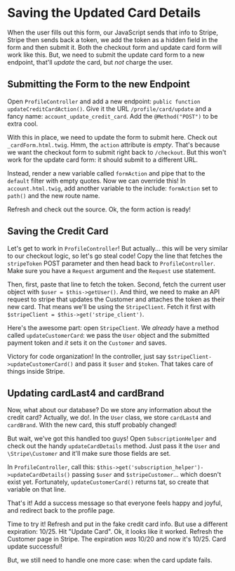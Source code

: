 # Saving the Updated Card Details

When the user fills out this form, our JavaScript sends that info to Stripe, Stripe
then sends back a token, we add the token as a hidden field in the form and then
submit it. Both the checkout form and update card form will work like this.  But,
we need to submit the update card form to a new endpoint, that'll *update* the card,
but *not* charge the user.

## Submitting the Form to the new Endpoint

Open `ProfileController` and add a new endpoint: `public function updateCreditCardAction()`.
Give it the URL `/profile/card/update` and a fancy name: `account_update_credit_card`.
Add the `@Method("POST")` to be extra cool.

With this in place, we need to update the form to submit here. Check out `_cardForm.html.twig`.
Hmm, the `action` attribute is *empty*. That's because we want the checkout form
to submit right back to `/checkout`. But this won't work for the update card form:
it should submit to a different URL.

Instead, render a new variable called `formAction` and pipe that to the `default`
filter with empty quotes. Now we can override this! In `account.html.twig`, add another
variable to the include: `formAction` set to `path()` and the new route name.

Refresh and check out the source. Ok, the form action is ready!

## Saving the Credit Card

Let's get to work in `ProfileController`! But actually... this will be very similar
to our checkout logic, so let's go steal code! Copy the line that fetches the
`stripeToken` POST parameter and then head back to `ProfileController`. Make
sure you have a `Request` argument and the `Request` use statement.

Then, first, paste that line to fetch the token. Second, fetch the current user
object with `$user = $this->getUser()`. And third, we need to make an API request
to stripe that updates the Customer and attaches the token as their new card.
That means we'll be using the `StripeClient`. Fetch it first with
`$stripeClient = $this->get('stripe_client')`.

Here's the awesome part: open `StripeClient`. We *already* have a method called
`updateCustomerCard`: we pass the `User` object and the submitted payment token and
*it* sets it on the `Customer` and saves.

Victory for code organization! In the controller, just say
`$stripeClient->updateCustomerCard()` and pass it `$user` and `$token`. That takes
care of things inside Stripe.

## Updating cardLast4 and cardBrand

Now, what about our database? Do we store any information about the credit card?
Actually, we do!. In the `User` class, we store `cardLast4` and `cardBrand`. With
the new card, this stuff probably changed!

But wait, we've got this handled too guys! Open `SubscriptionHelper` and check out
the handy `updateCardDetails` method. Just pass it the `User` and `\Stripe\Customer`
and it'll make sure those fields are set.

In `ProfileController`, call this: `$this->get('subscription_helper')->updateCardDetails()`
passing `$user` and `$stripeCustomer`... which doesn't exist yet. Fortunately,
`updateCustomerCard()` returns tat, so create that variable on that line.

That's it! Add a success message so that everyone feels happy and joyful, and redirect
back to the profile page.

Time to try it! Refresh and put in the fake credit card info. But use a different
expiration: 10/25. Hit "Update Card". Ok, it looks like it worked. Refresh the
Customer page in Stripe. The expiration *was* 10/20 and now it's 10/25. Card update
successful!

But, we still need to handle one more case: when the card update fails.
